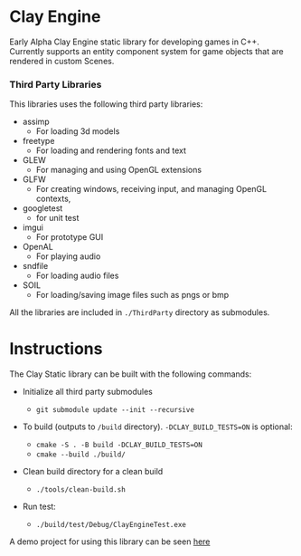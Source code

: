 # Clay Engine
Early Alpha Clay Engine static library for developing games in C++. Currently supports an entity component system for game objects that are rendered in custom Scenes.


### Third Party Libraries
This libraries uses the following third party libraries:

- assimp
    - For loading 3d models
- freetype
    - For loading and rendering fonts and text
- GLEW
    - For managing and using OpenGL extensions
- GLFW
    - For creating windows, receiving input, and managing OpenGL contexts, 
- googletest
    - for unit test
- imgui
    - For prototype GUI
- OpenAL
    - For playing audio
- sndfile
    - For loading audio files
- SOIL
    - For loading/saving image files such as pngs or bmp

All the libraries are included in `./ThirdParty` directory as submodules.

# Instructions 
The Clay Static library can be built with the following commands:

- Initialize all third party submodules
    - `git submodule update --init --recursive`  

- To build (outputs to `/build` directory). `-DCLAY_BUILD_TESTS=ON` is optional:
    - `cmake -S . -B build -DCLAY_BUILD_TESTS=ON`
    - `cmake --build ./build/`

- Clean build directory for a clean build
    - `./tools/clean-build.sh`

- Run test:
    - `./build/test/Debug/ClayEngineTest.exe`

A demo project for using this library can be seen [here](https://github.com/VadimEngine/ClayEngineDemo)
